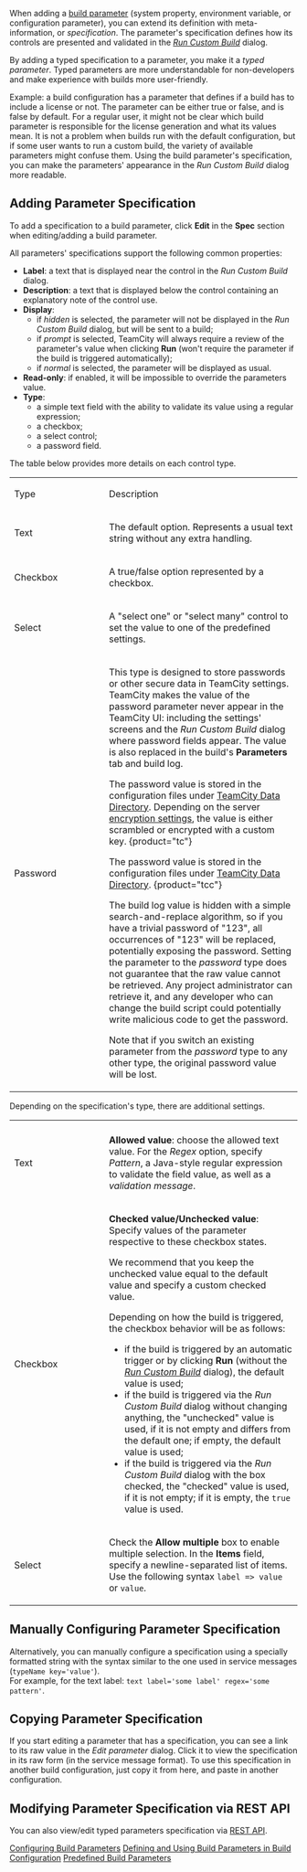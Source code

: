 [//]: # (title: Typed Parameters)
[//]: # (auxiliary-id: Typed Parameters)

When adding a [build parameter](configuring-build-parameters.md) (system property, environment variable, or configuration parameter), you can extend its definition with meta-information, or _specification_. The parameter's specification defines how its controls are presented and validated in the _[Run Custom Build](triggering-a-custom-build.md)_ dialog.

By adding a typed specification to a parameter, you make it a _typed parameter_. Typed parameters are more understandable for non-developers and make experience with builds more user-friendly.

Example: a build configuration has a parameter that defines if a build has to include a license or not. The parameter can be either true or false, and is false by default. For a regular user, it might not be clear which build parameter is responsible for the license generation and what its values mean. It is not a problem when builds run with the default configuration, but if some user wants to run a custom build, the variety of available parameters might confuse them. Using the build parameter's specification, you can make the parameters' appearance in the _Run Custom Build_ dialog more readable.

## Adding Parameter Specification

To add a specification to a build parameter, click __Edit__ in the __Spec__ section when editing/adding a build parameter.

All parameters' specifications support the following common properties:
* __Label__: a text that is displayed near the control in the _Run Custom Build_ dialog.
* __Description__: a text that is displayed below the control containing an explanatory note of the control use.
* __Display__:
   * if _hidden_ is selected, the parameter will not be displayed in the _Run Custom Build_ dialog, but will be sent to a build;
   * if _prompt_ is selected, TeamCity will always require a review of the parameter's value when clicking __Run__ (won't require the parameter if the build is triggered automatically);
   * if _normal_ is selected, the parameter will be displayed as usual.
* __Read-only__: if enabled, it will be impossible to override the parameters value.
* __Type__:
   * a simple text field with the ability to validate its value using a regular expression;
   * a checkbox;
   * a select control;
   * a password field.

The table below provides more details on each control type.

<table><tr>

<td width="150">

Type

</td>

<td>

Description

</td></tr><tr>

<td>

Text

</td>

<td>

The default option. Represents a usual text string without any extra handling.

</td></tr><tr>

<td>

Checkbox

</td>

<td>

A true/false option represented by a checkbox.

</td></tr><tr>

<td>

Select

</td>

<td>

A "select one" or "select many" control to set the value to one of the predefined settings.

</td></tr><tr>

<td>

Password

</td>

<td>

This type is designed to store passwords or other secure data in TeamCity settings. TeamCity makes the value of the password parameter never appear in the TeamCity UI: including the settings' screens and the _Run Custom Build_ dialog where password fields appear. The value is also replaced in the build's __Parameters__ tab and build log.

The password value is stored in the configuration files under [TeamCity Data Directory](teamcity-data-directory.md). Depending on the server [encryption settings](teamcity-configuration-and-maintenance.md#encryption-settings), the value is either scrambled or encrypted with a custom key.
{product="tc"}

The password value is stored in the configuration files under [TeamCity Data Directory](teamcity-data-directory.md).
{product="tcc"}

The build log value is hidden with a simple search-and-replace algorithm, so if you have a trivial password of "123", all occurrences of "123" will be replaced, potentially exposing the password. Setting the parameter to the _password_ type does not guarantee that the raw value cannot be retrieved. Any project administrator can retrieve it, and any developer who can change the build script could potentially write malicious code to get the password.

Note that if you switch an existing parameter from the _password_ type to any other type, the original password value will be lost.

</td></tr></table>

Depending on the specification's type, there are additional settings.

<table>

<tr><td width="150"></td><td></td></tr>

<tr>

<td>

Text

</td>

<td>

__Allowed value__: choose the allowed text value. For the _Regex_ option, specify _Pattern_, a Java-style regular expression to validate the field value, as well as a _validation message_.

</td></tr><tr>

<td>

Checkbox

</td>

<td>

__Checked value/Unchecked value__: Specify values of the parameter respective to these checkbox states.

We recommend that you keep the unchecked value equal to the default value and specify a custom checked value.

Depending on how the build is triggered, the checkbox behavior will be as follows:
* if the build is triggered by an automatic trigger or by clicking __Run__ (without the [_Run Custom Build_](triggering-a-custom-build.md) dialog), the default value is used;
* if the build is triggered via the _Run Custom Build_ dialog without changing anything, the "unchecked" value is used, if it is not empty and differs from the default one; if empty, the default value is used;
* if the build is triggered via the _Run Custom Build_ dialog with the box checked, the "checked" value is used, if it is not empty; if it is empty, the `true` value is used.

</td></tr><tr>

<td>

Select

</td>

<td>

Check the __Allow multiple__ box to enable multiple selection. In the __Items__ field, specify a newline-separated list of items. Use the following syntax `label => value` or `value`.

</td></tr></table>

## Manually Configuring Parameter Specification

Alternatively, you can manually configure a specification using a specially formatted string with the syntax similar to the one used in service messages (`typeName key='value'`).   
For example, for the text label: `text label='some label' regex='some pattern'`.

## Copying Parameter Specification

If you start editing a parameter that has a specification, you can see a link to its raw value in the _Edit parameter_ dialog. Click it to view the specification in its raw form (in the service message format). To use this specification in another build configuration, just copy it from here, and paste in another configuration.

## Modifying Parameter Specification via REST API

You can also view/edit typed parameters specification via [REST API](https://www.jetbrains.com/help/teamcity/rest/manage-typed-parameters.html).

 <seealso>
        <category ref="admin-guide">
            <a href="configuring-build-parameters.md">Configuring Build Parameters</a>
            <a href="configuring-build-parameters.md">Defining and Using Build Parameters in Build Configuration</a>
            <a href="predefined-build-parameters.md">Predefined Build Parameters</a>
        </category>
</seealso>